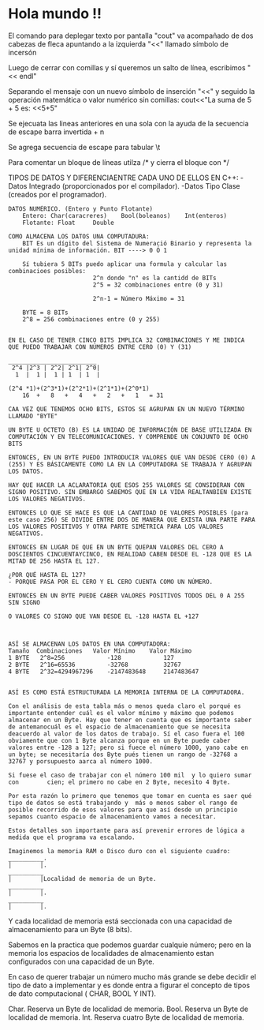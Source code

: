 # Hola mundo !!

El comando para deplegar texto por pantalla "cout" va acompañado  de dos cabezas de fleca apuntando a la izquierda "<<" llamado símbolo de incersón

Luego de cerrar con comillas y sí queremos un salto de línea, escribimos "<< endl"

Separando el mensaje con un nuevo símbolo de inserción "<<" y seguido la operación matemática o valor numérico sin comillas:
cout<<"La suma de 5 + 5 es: <<5+5"

Se ejecuata las lineas anteriores en una sola con la ayuda de la secuencia de escape barra invertida + n

Se agrega secuencia de escape para tabular \t

Para comentar un bloque de líneas utilza /* y cierra el bloque con */


TIPOS DE DATOS Y DIFERENCIAENTRE CADA UNO DE ELLOS EN C++:
    -Datos Integrado (proporcionados por el compilador).
    -Datos Tipo Clase (creados por el programador).

    DATOS NUMÉRICO. (Entero y Punto Flotante)
        Entero: Char(caracreres)    Bool(boleanos)    Int(enteros)
        Flotante: Float     Double

    COMO ALMACENA LOS DATOS UNA COMPUTADURA:
        BIT Es un dígito del Sistema de Numeració Binario y representa la unidad mínima de información. BIT ----> 0 Ó 1

        Sí tubiera 5 BITs puedo aplicar una formula y calcular las combinacioes posibles:
                            2^n donde "n" es la cantidd de BITs
                            2^5 = 32 combinaciones entre (0 y 31)

                            2^n-1 = Número Máximo = 31

        BYTE = 8 BITs
        2^8 = 256 combinaciones entre (0 y 255)


    EN EL CASO DE TENER CINCO BITS IMPLICA 32 COMBINACIONES Y ME INDICA QUE PUEDO TRABAJAR CON NÚMEROS ENTRE CERO (0) Y (31)

    _________________________
     2^4 |2^3 | 2^2| 2^1| 2^0|
      1  |  1 |  1 | 1  | 1  |

    (2^4 *1)+(2^3*1)+(2^2*1)+(2^1*1)+(2^0*1)
        16  +   8   +   4   +   2   +   1   = 31

    CAA VEZ QUE TENEMOS OCHO BITS, ESTOS SE AGRUPAN EN UN NUEVO TÉRMINO LLAMADO "BYTE"

    UN BYTE U OCTETO (B) ES LA UNIDAD DE INFORMACIÓN DE BASE UTILIZADA EN COMPUTACIÓN Y EN TELECOMUNICACIONES. Y COMPRENDE UN CONJUNTO DE OCHO BITS

    ENTONCES, EN UN BYTE PUEDO INTRODUCIR VALORES QUE VAN DESDE CERO (0) A (255) Y ES BÁSICAMENTE COMO LA EN LA COMPUTADORA SE TRABAJA Y AGRUPAN LOS DATOS.

    HAY QUE HACER LA ACLARATORIA QUE ESOS 255 VALORES SE CONSIDERAN CON SIGNO POSITIVO. SIN EMBARGO SABEMOS QUE EN LA VIDA REALTANBIEN EXISTE LOS VALORES NEGATIVOS.

    ENTONCES LO QUE SE HACE ES QUE LA CANTIDAD DE VALORES POSIBLES (para este caso 256) SE DIVIDE ENTRE DOS DE MANERA QUE EXISTA UNA PARTE PARA LOS VALORES POSITIVOS Y OTRA PARTE SIMÉTRICA PARA LOS VALORES NEGATIVOS.

    ENTONCES EN LUGAR DE QUE EN UN BYTE QUEPAN VALORES DEL CERO A DOSCIENTOS CINCUENTAYCINCO, EN REALIDAD CABEN DESDE EL -128 QUE ES LA MITAD DE 256 HASTA EL 127.

    ¿POR QUÉ HASTA EL 127?
    - PORQUE PASA POR EL CERO Y EL CERO CUENTA COMO UN NÚMERO.

    ENTONCES EN UN BYTE PUEDE CABER VALORES POSITIVOS TODOS DEL 0 A 255 SIN SIGNO 

    O VALORES CO SIGNO QUE VAN DESDE EL -128 HASTA EL +127



    ASÍ SE ALMACENAN LOS DATOS EN UNA COMPUTADORA:
    Tamaño  Combinaciones   Valor Mínimo    Valor Máximo
    1 BYTE   2^8=256            -128            127
    2 BYTE   2^16=65536         -32768          32767
    4 BYTE   2^32=4294967296    -2147483648     2147483647     


    ASÍ ES COMO ESTÁ ESTRUCTURADA LA MEMORIA INTERNA DE LA COMPUTADORA.

    Con el análisis de esta tabla más o menos queda claro el porqué es importante entender cuál es el valor mínimo y máximo que podemos almacenar en un Byte. Hay que tener en cuenta que es importante saber de antemanocuál es el espacio de almacenamiento que se necesita deacuerdo al valor de los datos de trabajo. Sí el caso fuera el 100 obviamente que con 1 Byte alcanza porque en un Byte puede caber valores entre -128 a 127; pero si fuece el número 1000, yano cabe en un byte; se necesitaría dos Byte pués tienen un rango de -32768 a 32767 y porsupuesto aarca al número 1000.

    Si fuese el caso de trabajar con el número 100 mil  y lo quiero sumar con        cien; el primero no cabe en 2 Byte, necesito 4 Byte.

    Por esta razón lo primero que tenemos que tomar en cuenta es saer qué tipo de datos se está trabajando y  más o menos saber el rango de posible recorrido de esos valores para que así desde un principio sepamos cuanto espacio de almacenamiento vamos a necesitar.

    Estos detalles son importante para así prevenir errores de lógica a medida que el programa va escalando.

    Imaginemos la memoria RAM o Disco duro con el siguiente cuadro:
    __________.
    │        │.
    __________
    │        │Localidad de memoria de un Byte.
    __________
    │        │.
    __________
    │        │.

Y cada localidad de memoria está seccionada con una capacidad de almacenamiento para un Byte (8 bits).

Sabemos en la practica que podemos guardar cualquie número; pero en la memoria los espacios de localidades de almacenamiento estan configurados con una capacidad de un Byte.

En caso de querer trabajar un número mucho más grande se debe decidir el tipo de dato a implementar y es donde entra a figurar el concepto de tipos de dato computacional ( CHAR, BOOL Y INT).

Char. Reserva un Byte de localidad de memoria.
Bool. Reserva un Byte de localidad de memoria.
Int. Reserva cuatro Byte  de localidad de memoria.

